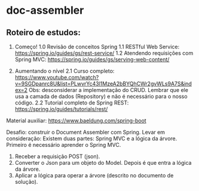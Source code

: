 # doc-assembler

## Roteiro de estudos:

1. Começo!
1.0 Revisão de conceitos Spring
1.1 RESTful Web Service: https://spring.io/guides/gs/rest-service/
1.2 Atendendo requisições com Spring MVC: https://spring.io/guides/gs/serving-web-content/

2. Aumentando o nível
2.1 Curso completo: https://www.youtube.com/watch?v=9SGDpanrc8U&list=PLwvrYc43l1MzeA2bBYQhCWr2gvWLs9A7S&index=2
Obs: desconsiderar a implementação do CRUD. Lembrar que ele usa a camada de dados (Repository) e não é necessário
para o nosso código.
2.2 Tutorial completo de Spring REST: https://spring.io/guides/tutorials/rest/

Material auxiliar: https://www.baeldung.com/spring-boot

Desafio: construir o Document Assembler com Spring. Levar em consideração:
Existem duas partes: Spring MVC e a lógica da árvore.
Primeiro é necessário aprender o Spring MVC.
1. Receber a requisição POST (json).
2. Converter o Json para um objeto do Model.
Depois é que entra a lógica da árvore.
3. Aplicar a lógica para operar a árvore (descrito no
documento de solução).
